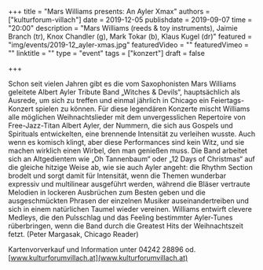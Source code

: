 +++
title = "Mars Williams presents: An Ayler Xmax"
authors = ["kulturforum-villach"]
date = 2019-12-05
publishdate = 2019-09-07
time = "20:00"
description = "Mars Williams (reeds & toy instruments), Jaimie Branch (tr), Knox Chandler (g), Mark Tokar (b), Klaus Kugel (dr)"
featured = "img/events/2019-12_ayler-xmas.jpg"
featuredVideo = ""
featuredVimeo = ""
linktitle = ""
type = "event"
tags = ["konzert"]
draft = false

+++


Schon seit vielen Jahren gibt es die vom Saxophonisten Mars Williams geleitete Albert Ayler Tribute Band „Witches & Devils“, hauptsächlich als Ausrede, um sich zu treffen und einmal jährlich in Chicago ein Feiertags-Konzert spielen zu können. Für diese legendären Konzerte mischt Williams alle möglichen Weihnachtslieder mit dem unvergesslichen Repertoire von Free-Jazz-Titan Albert Ayler, der Nummern, die sich aus Gospels und Spirituals entwickelten, eine brennende Intensität zu verleihen wusste. Auch wenn es komisch klingt, aber diese Performances sind kein Witz, und sie machen wirklich einen Wirbel, den man genießen muss. Die Band arbeitet sich an Altgedientem wie „Oh Tannenbaum“ oder „12 Days of Christmas“ auf die gleiche hitzige Weise ab, wie sie auch Ayler angeht: die Rhythm Section brodelt und sorgt damit für Intensität, wenn die Themen wunderbar expressiv und multilinear ausgeführt werden, während die Bläser vertraute Melodien in lockeren Ausbrüchen zum Besten geben und die ausgeschmückten Phrasen der einzelnen Musiker auseinandertreiben und sich in einem natürlichen Taumel wieder vereinen. Williams entwirft clevere Medleys, die den Pulsschlag und das Feeling bestimmter Ayler-Tunes rüberbringen, wenn die Band durch die Greatest Hits der Weihnachtszeit fetzt. (Peter Margasak, Chicago Reader)

Kartenvorverkauf und Information unter 04242 28896 od. [www.kulturforumvillach.at](www.kulturforumvillach.at)
